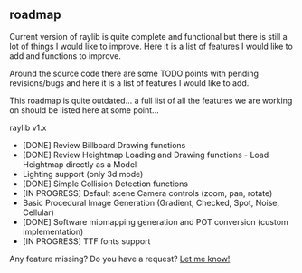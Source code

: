 roadmap
-------

Current version of raylib is quite complete and functional but there is still a lot of things I would like to improve.
Here it is a list of features I would like to add and functions to improve.

Around the source code there are some TODO points with pending revisions/bugs and here it is a list of features I would like to add.

This roadmap is quite outdated... a full list of all the features we are working on should be listed here at some point...

raylib v1.x

   - [DONE] Review Billboard Drawing functions
   - [DONE] Review Heightmap Loading and Drawing functions - Load Heightmap directly as a Model
   - Lighting support (only 3d mode)
   - [DONE] Simple Collision Detection functions
   - [IN PROGRESS] Default scene Camera controls (zoom, pan, rotate)   
   - Basic Procedural Image Generation (Gradient, Checked, Spot, Noise, Cellular)
   - [DONE] Software mipmapping generation and POT conversion (custom implementation)
   - [IN PROGRESS] TTF fonts support
   
Any feature missing? Do you have a request? [Let me know!][raysan5]

[raysan5]: mailto:raysan@raysanweb.com "Ramon Santamaria - Ray San"
